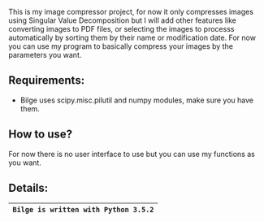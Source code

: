 This is my image compressor project, for now it only
compresses images using Singular Value Decomposition
but I will add other features like converting images
to PDF files, or selecting the images to processs
automatically by sorting them by their name or 
modification date. For now you can use my program to
basically compress your images by the parameters you
want.

Requirements:
-------------------
  * Bilge uses scipy.misc.pilutil and numpy modules, make sure you have them.
  
How to use?
-------------------  
  For now there is no user interface to use but you can use my functions as you want.
  
Details:
-------------------
|  **`Bilge is written with Python 3.5.2`**  |
|-------------------|
